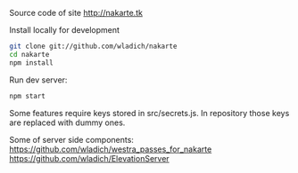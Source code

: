 Source code of site http://nakarte.tk

Install locally for development

```bash
git clone git://github.com/wladich/nakarte
cd nakarte
npm install
```

Run dev server:
```bash
npm start
```

Some features require keys stored in src/secrets.js. 
In repository those keys are replaced with dummy ones.
    
Some of server side components:
https://github.com/wladich/westra_passes_for_nakarte
https://github.com/wladich/ElevationServer